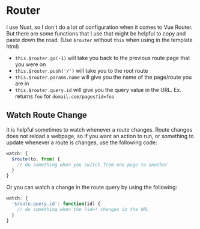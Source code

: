 # Router

I use Nuxt, so I don't do a lot of configuration when it comes to Vue Router. But there are some functions that I use that might be helpful to copy and paste down the road. (Use `$router` without `this` when using in the template html)

- `this.$router.go(-1)` will take you back to the previous route page that you were on
- `this.$router.push('/')` will take you to the root route
- `this.$router.params.name` will give you the name of the page/route you are in
- `this.$router.query.id` will give you the query value in the URL. Ex. returns `foo` for `domail.com/pages?id=foo`

## Watch Route Change

It is helpful sometimes to watch whenever a route changes. Route changes does not reload a webpage, so if you want an action to run, or something to update whenever a route is changes, use the following code:

``` js
watch: {
  $route(to, from) {
    // do something when you switch from one page to another
  }
}
```

Or you can watch a change in the route query by using the following:

``` js
watch: {
  '$route.query.id': function(id) {
    // do something when the ?id=* changes in the URL
  }
}
```